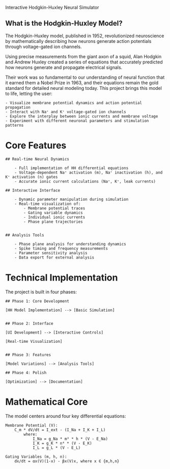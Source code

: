 Interactive Hodgkin-Huxley Neural Simulator


## What is the Hodgkin-Huxley Model?
The Hodgkin-Huxley model, published in 1952, revolutionized neuroscience by mathematically describing how neurons generate action potentials through voltage-gated ion channels. 

Using precise measurements from the giant axon of a squid, Alan Hodgkin and Andrew Huxley created a series of equations that accurately predicted how neurons generate and propagate electrical signals. 

Their work was so fundamental to our understanding of neural function that it earned them a Nobel Prize in 1963, and their equations remain the gold standard for detailed neural modeling today. This project brings this model to life, letting the user:

    - Visualize membrane potential dynamics and action potential propagation
    - Interact with Na⁺ and K⁺ voltage-gated ion channels
    - Explore the interplay between ionic currents and membrane voltage
    - Experiment with different neuronal parameters and stimulation patterns

# Core Features

    ## Real-time Neural Dynamics

        - Full implementation of HH differential equations
        - Voltage-dependent Na⁺ activation (m), Na⁺ inactivation (h), and K⁺ activation (n) gates
        - Accurate ionic current calculations (Na⁺, K⁺, leak currents)

    ## Interactive Interface

        - Dynamic parameter manipulation during simulation
        - Real-time visualization of:
            - Membrane potential traces
            - Gating variable dynamics
            - Individual ionic currents
            - Phase plane trajectories


    ## Analysis Tools

        - Phase plane analysis for understanding dynamics
        - Spike timing and frequency measurements
        - Parameter sensitivity analysis
        - Data export for external analysis

# Technical Implementation
The project is built in four phases:

    ## Phase 1: Core Development

    [HH Model Implementation] --> [Basic Simulation]


    ## Phase 2: Interface

    [UI Development] --> [Interactive Controls]

    [Real-time Visualization]
    

    ## Phase 3: Features

    [Model Variations] --> [Analysis Tools]

    ## Phase 4: Polish

    [Optimization] --> [Documentation]


# Mathematical Core
The model centers around four key differential equations:

    Membrane Potential (V):
        C_m * dV/dt = I_ext - (I_Na + I_K + I_L)
            where:
                I_Na = g_Na * m³ * h * (V - E_Na)
                I_K = g_K * n⁴ * (V - E_K)
                I_L = g_L * (V - E_L)

    Gating Variables (m, h, n):
        dx/dt = αx(V)(1-x) - βx(V)x, where x ∈ {m,h,n}

